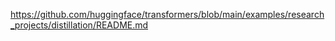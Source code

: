 https://github.com/huggingface/transformers/blob/main/examples/research_projects/distillation/README.md
